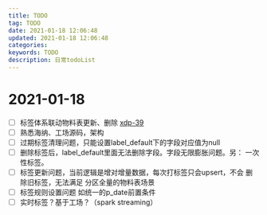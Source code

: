 ```yaml
---
title: TODO
tag: TODO
date: 2021-01-18 12:06:48
updated: 2021-01-18 12:06:48
categories: 
keywords: TODO
description: 日常todoList
---
```

# 2021-01-18
- [ ] 标签体系联动物料表更新、删除 [xdp-39](https://jira.datastory.com.cn/projects/XDP/issues/XDP-39)
- [ ] 熟悉海纳、工场源码，架构
- [ ] 过期标签清理问题，只能设置label_default下的字段对应值为null
- [ ] 删除标签后，label_default里面无法删除字段。字段无限膨胀问题。另： 一次性标签。
- [ ] 标签更新问题，当前逻辑是增对增量数据，每次打标签只会upsert，不会 删除旧标签，无法满足 分区全量的物料表场景
- [ ] 标签规则设置问题 如统一的p_date前置条件
- [ ] 实时标签？基于工场？（spark streaming）